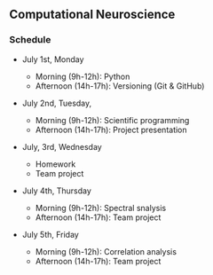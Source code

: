 ## Computational Neuroscience

### Schedule

* July 1st, Monday
  * Morning (9h-12h):    Python
  * Afternoon (14h-17h): Versioning (Git & GitHub)

* July 2nd, Tuesday,
  * Morning (9h-12h):    Scientific programming
  * Afternoon (14h-17h): Project presentation

* July, 3rd, Wednesday
  * Homework
  * Team project

* July 4th, Thursday
  * Morning (9h-12h):    Spectral snalysis
  * Afternoon (14h-17h): Team project
* July 5th, Friday
  * Morning (9h-12h):    Correlation analysis
  * Afternoon (14h-17h): Team project
